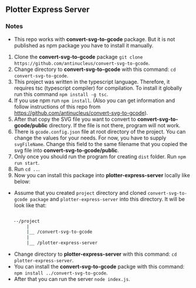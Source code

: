 ## Plotter Express Server

### Notes

- This repo works with **convert-svg-to-gcode** package. But it is not published as npm package you have to install it manually.

1. Clone the **convert-svg-to-gcode** package `git clone https://github.com/antinucleus/convert-svg-to-gcode`.
2. Change directory to **convert-svg-to-gcode** with this command: `cd convert-svg-to-gcode`.
3. This project was written in the typescript language. Therefore, it requires tsc (typescript compiler) for compilation. To install it globally run this command `npm install -g tsc`.
4. If you use npm run `npm install`. (Also you can get information and follow instructions of this repo from https://github.com/antinucleus/convert-svg-to-gcode).
5. After that copy the SVG file you want to convert to **convert-svg-to-gcode/public** directory. If the file is not there, program will not work.
6. There is `gcode.config.json` file at root directory of the project. You can change the values for your needs. For now, you have to supply `svgFileName`. Change this field to the same filename that you copied the svg file into **convert-svg-to-gcode/public**.
7. Only once you should run the program for creating `dist` folder. Run `npm run start`.
8. Run `cd ..`.
9. Now you can install this package into **plotter-express-server** locally like below:

- Assume that you created `project` directory and cloned `convert-svg-to-gcode package` and `plotter-express-server` into this directory. It will be look like that:

```bash

   --/project
        |
        |__ /convert-svg-to-gcode
        |
        |__ /plotter-express-server
```

- Change directory to **plotter-express-server** with this command: `cd plotter-express-server`.
- You can install the **convert-svg-to-gcode** packge with this command: `npm install ../convert-svg-to-gcode`.
- After that you can run the server `node index.js`.
